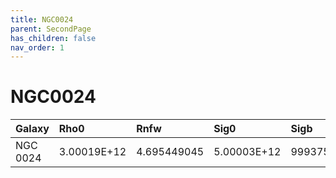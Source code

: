 ```yaml
---
title: NGC0024
parent: SecondPage
has_children: false
nav_order: 1
---
```


# NGC0024

| Galaxy        | Rho0          | Rnfw | Sig0        | Sigb         | Rdisc | Rbulge        |
|:-------------|:------------------|:------|:------|:------|:------|:------|
| NGC 0024 |	3.00019E+12	| 4.695449045	| 5.00003E+12	| 99937526160	| 1.348857651	| 0.100091509 |
